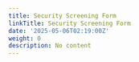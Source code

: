 ```yaml
---
title: Security Screening Form
linkTitle: Security Screening Form
date: '2025-05-06T02:19:00Z'
weight: 0
description: No content
---
```



<!-- Unsupported block type: table_of_contents -->

<!-- Unsupported block type: unsupported -->

